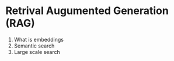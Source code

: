 # Retrival Augumented Generation (RAG)

1. What is embeddings
1. Semantic search
1. Large scale search
